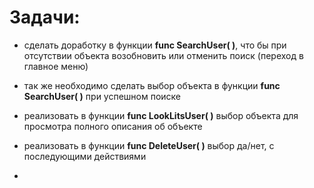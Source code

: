 # Задачи:

- сделать доработку в функции __func SearchUser( )__, что бы при отсутствии объекта возобновить или отменить поиск (переход в главное меню)
- так же необходимо сделать выбор объекта в функции __func SearchUser( )__ при успешном поиске

- реализовать в функции __func LookLitsUser( )__ выбор объекта для просмотра полного описания об объекте

- реализовать в функции __func DeleteUser( )__ выбор да/нет, с последующими действиями

-